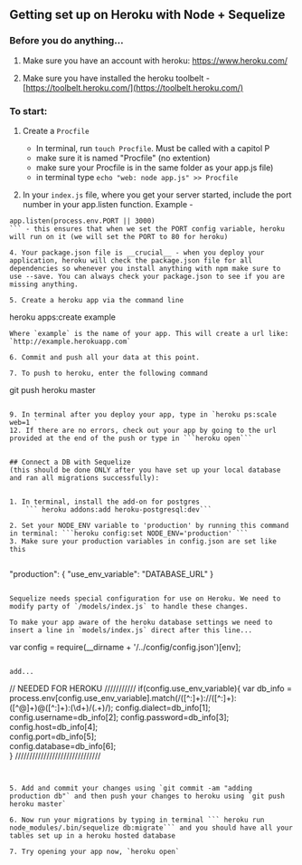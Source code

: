 ## Getting set up on Heroku with Node + Sequelize 


### Before you do anything...
1. Make sure you have an account with heroku: https://www.heroku.com/

2. Make sure you have installed the heroku toolbelt - [https://toolbelt.heroku.com/](https://toolbelt.heroku.com/)

### To start:


1. Create a `Procfile` 
	- In terminal, run `touch Procfile`. Must be called with a capitol P
	- make sure it is named "Procfile" (no extention) 
	- make sure your Procfile is in the same folder as your app.js file) 
	- in terminal type `echo "web: node app.js" >> Procfile`



3. In your `index.js` file, where you get your server started, include the port number in your app.listen function.  Example - 
```
app.listen(process.env.PORT || 3000)
``` - this ensures that when we set the PORT config variable, heroku will run on it (we will set the PORT to 80 for heroku)

4. Your package.json file is __crucial__ - when you deploy your application, heroku will check the package.json file for all dependencies so whenever you install anything with npm make sure to use --save. You can always check your package.json to see if you are missing anything. 

5. Create a heroku app via the command line
```
heroku apps:create example
```
Where `example` is the name of your app. This will create a url like: `http://example.herokuapp.com`

6. Commit and push all your data at this point.

7. To push to heroku, enter the following command
```
git push heroku master
```

9. In terminal after you deploy your app, type in `heroku ps:scale web=1 `
12. If there are no errors, check out your app by going to the url provided at the end of the push or type in ```heroku open```


## Connect a DB with Sequelize
(this should be done ONLY after you have set up your local database and ran all migrations successfully):


1. In terminal, install the add-on for postgres
    ``` heroku addons:add heroku-postgresql:dev```
  
2. Set your NODE_ENV variable to 'production' by running this command in terminal: ```heroku config:set NODE_ENV='production' ``` 
3. Make sure your production variables in config.json are set like this
  
  ```
"production": {
    "use_env_variable": "DATABASE_URL"
}
```

Sequelize needs special configuration for use on Heroku. We need to modify party of `/models/index.js` to handle these changes.

To make your app aware of the heroku database settings we need to insert a line in `models/index.js` direct after this line...

```
var config    = require(__dirname + '/../config/config.json')[env];
```

add...

```
// NEEDED FOR HEROKU ///////////
if(config.use_env_variable){
  var db_info = process.env[config.use_env_variable].match(/([^:]+):\/\/([^:]+):([^@]+)@([^:]+):(\d+)\/(.+)/);
  config.dialect=db_info[1];
  config.username=db_info[2];
  config.password=db_info[3];
  config.host=db_info[4];  
  config.port=db_info[5];  
  config.database=db_info[6];  
}
//////////////////////////////
```


5. Add and commit your changes using `git commit -am "adding production db"` and then push your changes to heroku using `git push heroku master`

6. Now run your migrations by typing in terminal ``` heroku run node_modules/.bin/sequelize db:migrate``` and you should have all your tables set up in a heroku hosted database

7. Try opening your app now, `heroku open`
